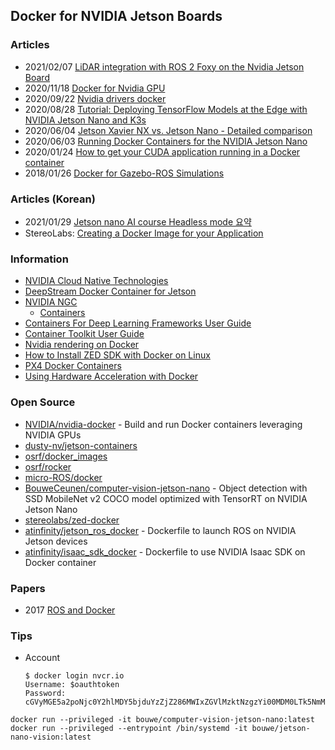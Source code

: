 ## Docker for NVIDIA Jetson Boards


### Articles
- 2021/02/07 [LiDAR integration with ROS 2 Foxy on the Nvidia Jetson Board](https://www.hackster.io/shahizat005/lidar-integration-with-ros-2-foxy-on-the-nvidia-jetson-board-34fa62)
- 2020/11/18 [Docker for Nvidia GPU](http://www.legendu.net/misc/blog/docker-for-nvidia-gpu/)
- 2020/09/22 [Nvidia drivers docker](https://www.xspdf.com/resolution/54156497.html)
- 2020/08/28 [Tutorial: Deploying TensorFlow Models at the Edge with NVIDIA Jetson Nano and K3s](https://thenewstack.io/tutorial-deploying-tensorflow-models-at-the-edge-with-nvidia-jetson-nano-and-k3s/)
- 2020/06/04 [Jetson Xavier NX vs. Jetson Nano - Detailed comparison](https://www.hackster.io/dmitrywat/jetson-xavier-nx-vs-jetson-nano-detailed-comparison-aa9cd7)
- 2020/06/03 [Running Docker Containers for the NVIDIA Jetson Nano](https://dev.to/caelinsutch/running-docker-containers-for-the-nvidia-jetson-nano-5a06)
- 2020/01/24 [How to get your CUDA application running in a Docker container](https://www.celantur.com/blog/run-cuda-in-docker-on-linux/) 
- 2018/01/26 [Docker for Gazebo-ROS Simulations](http://moore-mike.com/docker-ros.html)


### Articles (Korean)
- 2021/01/29 [Jetson nano AI course Headless mode 요약](https://endland.medium.com/jetson-nano-ai-course-headless-mode-%EC%9A%94%EC%95%BD-7b19548e9b2a)
- StereoLabs: [Creating a Docker Image for your Application](https://www.stereolabs.com/docs/docker/creating-your-image/)


### Information
- [NVIDIA Cloud Native Technologies](https://docs.nvidia.com/datacenter/cloud-native/index.html)
- [DeepStream Docker Container for Jetson](https://docs.nvidia.com/metropolis/deepstream/dev-guide/text/DS_docker_containers.html#a-docker-container-for-jetson)
- [NVIDIA NGC](https://ngc.nvidia.com/catalog)
    - [Containers](https://ngc.nvidia.com/catalog/containers)
- [Containers For Deep Learning Frameworks User Guide](https://docs.nvidia.com/deeplearning/frameworks/user-guide/index.html)
- [Container Toolkit User Guide](https://docs.nvidia.com/datacenter/cloud-native/container-toolkit/user-guide.html)
- [Nvidia rendering on Docker](https://askubuntu.com/questions/1294995/nvidia-rendering-on-docker)
- [How to Install ZED SDK with Docker on Linux](https://www.stereolabs.com/docs/docker/install-guide-linux/)
- [PX4 Docker Containers](https://docs.px4.io/master/en/test_and_ci/docker.html)
- [Using Hardware Acceleration with Docker](http://wiki.ros.org/docker/Tutorials/Hardware%20Acceleration)


### Open Source
- [NVIDIA/nvidia-docker](https://github.com/NVIDIA/nvidia-docker) - Build and run Docker containers leveraging NVIDIA GPUs
- [dusty-nv/jetson-containers](https://github.com/dusty-nv/jetson-containers)
- [osrf/docker_images](https://github.com/osrf/docker_images)
- [osrf/rocker](https://github.com/osrf/rocker)
- [micro-ROS/docker](https://github.com/micro-ROS/docker)
- [BouweCeunen/computer-vision-jetson-nano](https://github.com/BouweCeunen/computer-vision-jetson-nano) - Object detection with SSD MobileNet v2 COCO model optimized with TensorRT on NVIDIA Jetson Nano
- [stereolabs/zed-docker](https://github.com/stereolabs/zed-docker)
- [atinfinity/jetson_ros_docker](https://github.com/atinfinity/jetson_ros_docker) - Dockerfile to launch ROS on NVIDIA Jetson devices
- [atinfinity/isaac_sdk_docker](https://github.com/atinfinity/isaac_sdk_docker) - Dockerfile to use NVIDIA Isaac SDK on Docker container



### Papers
- 2017 [ROS and Docker](https://www.researchgate.net/publication/317751755_ROS_and_Docker)



### Tips
- Account
	```
	$ docker login nvcr.io
	Username: $oauthtoken
	Password: cGVyMGE5a2poNjc0Y2hlMDY5bjduYzZjZ286MWIxZGVlMzktNzgzYi00MDM0LTk5NmMtYTFhOGJlM2VjNGFj
	```

```
docker run --privileged -it bouwe/computer-vision-jetson-nano:latest
docker run --privileged --entrypoint /bin/systemd -it bouwe/jetson-nano-vision:latest
```

